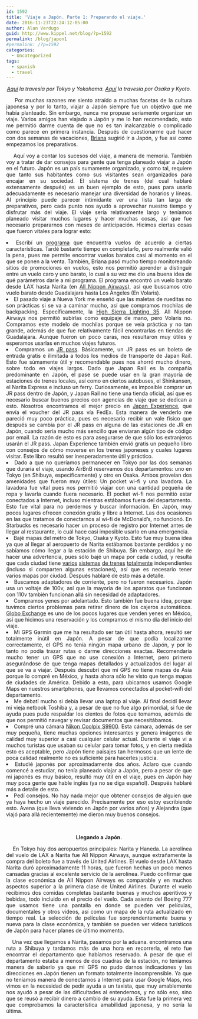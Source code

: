 ```yaml
---
id: 1592
title: 'Viaje a Japón. Parte 1: Preparando el viaje.'
date: 2016-11-23T22:24:12-05:00
author: Alan Verdugo
guid: http://www.kippel.net/blog/?p=1592
permalink: /blog/japon1
#permalink: /?p=1592
categories:
  - Uncategorized
tags:
  - spanish
  - travel
---
```

<p style="text-align: center;">
  <em><a href="http://www.kippel.net/blog/?p=1594" target="_blank">Aquí</a> la travesía por Tokyo y Yokohama. <a href="http://www.kippel.net/blog/?p=1596" target="_blank">Aquí</a> la travesía por Osaka y Kyoto.</em>
</p>

<p style="text-align: justify;">
      Por muchas razones me siento atraído a muchas facetas de la cultura japonesa y por lo tanto, viajar a Japón siempre fue un objetivo que me había planteado. Sin embargo, nunca me propuse seriamente organizar un viaje. Varios amigos han viajado a Japón y me lo han recomendado, esto me permitió darme cuenta de que no es tan inalcanzable o complicado como parece en primera instancia. Después de cuestionarme qué hacer con dos semanas de vacaciones, <a href="http://metzonalli.net/" target="_blank">Briana</a> sugirió ir a Japón, y fue así como empezamos los preparativos.
</p>

<p style="text-align: justify;">
      Aquí voy a contar los sucesos del viaje, a manera de memoria. También voy a tratar de dar consejos para gente que tenga planeado viajar a Japón en el futuro. Japón es un país sumamente organizado, y como tal, requiere que tanto sus habitantes como sus visitantes sean organizados para encajar en su sociedad. El sistema de trenes (del cual hablaré extensamente después) es un buen ejemplo de esto, pues para usarlo adecuadamente es necesario manejar una diversidad de horarios y líneas. Al principio puede parecer intimidante ver una lista tan larga de preparativos, pero cada punto nos ayudó a aprovechar nuestro tiempo y disfrutar más del viaje. El viaje sería relativamente largo y teníamos planeado visitar muchos lugares y hacer muchas cosas, así que fue necesario prepararnos con meses de anticipación. Hicimos ciertas cosas que fueron vitales para lograr esto:
</p>

<li style="text-align: justify;">
  Escribí un <a href="https://github.com/alanverdugo/QPX" target="_blank">programa</a> que encuentra vuelos de acuerdo a ciertas características. Tardé bastante tiempo en completarlo, pero realmente valió la pena, pues me permite encontrar vuelos baratos casi al momento en el que se ponen a la venta. También, Briana pasó mucho tiempo monitoreando sitios de promociones en vuelos, esto nos permitió aprender a distinguir entre un vuelo caro y uno barato, lo cual a su vez me dio una buena idea de qué parámetros darle a mi programa. El programa encontró un vuelo barato desde LAX hasta Narita (en <a href="https://www.ana.co.jp/asw/index.jsp?type=e" target="_blank">All Nippon Airways</a>), así que buscamos otro vuelo barato desde Guadalajara hasta Los Ángeles (En Volaris).
</li>
<li style="text-align: justify;">
  El pasado viaje a Nueva York me enseñó que las maletas de rueditas no son prácticas si se va a caminar mucho, así que compramos mochilas de backpacking. Específicamente, la <a href="http://shop.highsierra.com/high-sierra-tech-2-series-lightning-35-frame-pack/624194415.html" target="_blank">High Sierra Lighting 35</a>. All Nippon Airways nos permitió subirlas como equipaje de mano, pero Volaris no. Compramos este modelo de mochilas porque se veía práctica y no tan grande, además de que fue relativamente fácil encontrarlas en tiendas de Guadalajara. Aunque fueron un poco caras, nos resultaron muy útiles y esperamos usarlas en muchos viajes futuros.
</li>
<li style="text-align: justify;">
  Compramos un <a href="http://www.japanrailpass.net/" target="_blank">JR pass</a>. Básicamente, un JR pass es un boleto de entrada gratis e ilimitada a todos los medios de transporte de Japan Rail. Esto fue súmamente útil y recomendable pues nos ahorró mucho dinero, sobre todo en viajes largos. Dado que Japan Rail es la compañía predominante en Japón, el pase se puede usar en la gran mayoría de estaciones de trenes locales, así como en ciertos autobuses, el Shinkansen, el Narita Express e incluso un ferry. Curiosamente, es imposible comprar un JR pass dentro de Japón, y Japan Rail no tiene una tienda oficial, así que es necesario buscar buenos precios con agencias de viaje que se dedican a esto. Nosotros encontramos el mejor precio en <a href="https://www.japan-experience.com/" target="_blank">Japan Experience</a>, que envía el voucher del JR pass vía FedEx. Esta manera de venderlo me pareció muy poco práctica, pues es necesario recibir un vale físico que después se cambia por el JR pass en alguna de las estaciones de JR en Japón, cuando sería mucho más sencillo que enviaran algún tipo de código por email. La razón de esto es para asegurarse de que sólo los extranjeros usarán el JR pass. Japan Experience también envió gratis un pequeño libro con consejos de cómo moverse en los trenes japoneses y cuales lugares visitar. Este libro resultó ser inesperadamente útil y práctico.
</li>
<li style="text-align: justify;">
  Dado a que no queríamos permanecer en Tokyo por las dos semanas que duraría el viaje, usando AirBnB reservamos dos departamentos: uno en Tokyo (en Shibuya, específicamente) y otro en Osaka. Ambos proveían dos amenidades que fueron muy útiles: Un pocket wi-fi y una lavadora. La lavadora fue vital pues nos permitió viajar con una cantidad pequeña de ropa y lavarla cuando fuera necesario. El pocket wi-fi nos permitió estar conectados a Internet, incluso mientras estábamos fuera del departamento. Esto fue vital para no perdernos y buscar información. En Japón, muy pocos lugares ofrecen conexión gratis y libre a Internet. Las dos ocasiones en las que tratamos de conectarnos al wi-fi de McDonald&#8217;s, no funcionó. En Starbucks es necesario hacer un proceso de registro por Internet antes de llegar al restaurante, lo cuál hace casi imposible usarlo en una emergencia.
</li>
<li style="text-align: justify;">
  Bajé mapas del metro de Tokyo, Osaka y Kyoto. Esto fue muy buena idea ya que al llegar al aeropuerto de Narita estábamos bastante perdidos y no sabíamos cómo llegar a la estación de Shibuya. Sin embargo, aquí he de hacer una advertencia, pues sólo bajé un mapa por cada ciudad, y resulta que cada ciudad tiene <a href="http://www.tokyometro.jp/en/subwaymap/pdf/routemap_en.pdf" target="_blank">varios</a> <a href="http://www.jreast.co.jp/e/info/map_a4ol.pdf" target="_blank">sistemas</a> <a href="http://www.kotsu.city.osaka.lg.jp/library/img/english/subway/map.pdf" target="_blank">de trenes</a> <a href="https://www.westjr.co.jp/global/en/timetable/pdf/ubn_en.pdf" target="_blank">totalmente</a> independientes (incluso si comparten algunas estaciones), así que es necesario tener varios mapas por ciudad. Después hablaré de esto más a detalle.
</li>
<li style="text-align: justify;">
  Buscamos adaptadores de corriente, pero no fueron necesarios. Japón usa un voltaje de 100v, así que la mayoría de los aparatos que funcionan con 110v también funcionan allá sin necesidad de adaptadores.
</li>
<li style="text-align: justify;">
  Compramos yenes por adelantado. Esto también fue buena idea, porque tuvimos ciertos problemas para retirar dinero de los cajeros automáticos. <a href="http://www.globocambio.com.mx/" target="_blank">Globo Exchange</a> es uno de los pocos lugares que venden yenes en México, así que hicimos una reservación y los compramos el mismo día del inicio del viaje.
</li>
<li style="text-align: justify;">
  Mi GPS Garmin que me ha resultado ser tan útil hasta ahora, resultó ser totalmente inútil en Japón. A pesar de que podía localizarme correctamente, el GPS no tenía ningún mapa urbano de Japón, y por lo tanto no podía trazar rutas o darme direcciones exactas. Recomendaría mucho tener un GPS que no use conexión a Internet, pero primero asegurándose de que tenga mapas detallados y actualizados del lugar al que se va a viajar. Después descubrí que mi GPS no tiene mapas de Asia porque lo compré en México, y hasta ahora sólo he visto que tenga mapas de ciudades de América. Debido a esto, para ubicarnos usamos Google Maps en nuestros smartphones, que llevamos conectados al pocket-wifi del departamento.
</li>
<li style="text-align: justify;">
  Me debatí mucho si debía llevar una laptop al viaje. Al final decidí llevar mi vieja netbook Toshiba y, a pesar de que no fue algo primordial, si fue de ayuda pues pude respaldar los cientos de fotos que tomamos, además de que nos permitió navegar y revisar documentos que necesitábamos.
</li>
<li style="text-align: justify;">
  Compré una cámara <a href="http://imaging.nikon.com/lineup/coolpix/s/s9900/" target="_blank">Nikon Coolpix S9900</a>. Esta cámara, además de ser muy pequeña, tiene muchas opciones interesantes y genera imágenes de calidad muy superior a casi cualquier celular actual. Durante el viaje vi a muchos turistas que usaban su celular para tomar fotos, y en cierta medida esto es aceptable, pero Japón tiene paisajes tan hermosos que un lente de poca calidad realmente no es suficiente para hacerles justicia.
</li>
<li style="text-align: justify;">
  Estudié japonés por aproximadamente dos años. Aclaro que cuando comencé a estudiar, no tenía planeado viajar a Japón, pero a pesar de que mi japonés es muy básico, resultó muy útil en el viaje, pues en Japón hay muy poca gente que hable inglés (ya no se diga español). Después hablaré más a detalle de esto.
</li>
<li style="text-align: justify;">
  Pedí consejos. No hay nada mejor que obtener consejos de alguien que ya haya hecho un viaje parecido. Precisamente por eso estoy escribiendo esto. Avena (que lleva viviendo en Japón por varios años) y Alejandra (que viajó para allá recientemente) me dieron muy buenos consejos.
</li>

&nbsp;

<p style="text-align: center;">
  <strong>Llegando a Japón.</strong>
</p>

<p style="text-align: justify;">
      En Tokyo hay dos aeropuertos principales: Narita y Haneda. La aerolínea del vuelo de LAX a Narita fue All Nippon Airways, aunque extrañamente la compra del boleto fue a través de United Airlines. El vuelo desde LAX hasta Narita duró aproximadamente 11 horas, que fueron hechas un poco menos cansadas gracias al excelente servicio de la aerolínea. Puedo confirmar que la clase económica de All Nippon Airways es comparable y en muchos aspectos superior a la primera clase de United Airlines. Durante el vuelo recibimos dos comidas completas bastante buenas y muchos aperitivos y bebidas, todo incluido en el precio del vuelo. Cada asiento del Boeing 777 que usamos tiene una pantalla en donde se pueden ver películas, documentales y otros videos, así como un mapa de la ruta actualizado en tiempo real. La selección de películas fue sorprendentemente buena y nueva para la clase económica, y también se pueden ver videos turísticos de Japón para hacer planes de último momento.
</p>

<p style="text-align: justify;">
      Una vez que llegamos a Narita, pasamos por la aduana. encontramos una ruta a Shibuya y tardamos más de una hora en recorrerla, el reto fue encontrar el departamento que habíamos reservado. A pesar de que el departamento estaba a menos de dos cuadras de la estación, no teníamos manera de saberlo ya que mi GPS no pudo darnos indicaciones y las direcciones en Japón tienen un formato totalmente incomprensible. Ya que no teníamos manera de conectarnos a Internet para usar Google Maps, nos vimos en la necesidad de pedir ayuda a un taxista, que muy amablemente nos ayudó a pesar de las dificultades al entendernos, y no sólo eso, sino que se reusó a recibir dinero a cambio de su ayuda. Esta fue la primera vez que comprobamos la característica amabilidad japonesa, y no sería la última.
</p>